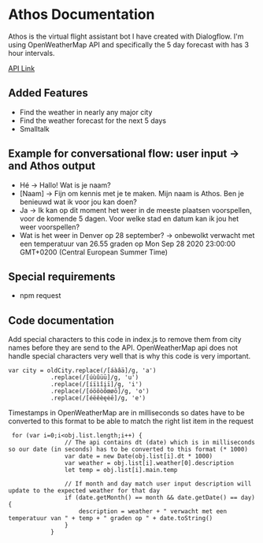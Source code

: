 # Athos Documentation
Athos is the virtual flight assistant bot I have created with Dialogflow. I'm using OpenWeatherMap API and specifically the 5 day forecast with has 3 hour intervals.

[API Link](https://openweathermap.org/forecast5)

## Added Features
- Find the weather in nearly any major city
- Find the weather forecast for the next 5 days
- Smalltalk

## Example for conversational flow: user input -> and Athos output
- Hé -> Hallo! Wat is je naam?
- [Naam] -> Fijn om kennis met je te maken. Mijn naam is Athos. Ben je benieuwd wat ik voor jou kan doen?
- Ja -> Ik kan op dit moment het weer in de meeste plaatsen voorspellen, voor de komende 5 dagen. Voor welke stad en datum kan ik jou het weer voorspellen?
- Wat is het weer in Denver op 28 september? -> onbewolkt verwacht met een temperatuur van 26.55 graden op Mon Sep 28 2020 23:00:00 GMT+0200 (Central European Summer Time)

## Special requirements
- npm request

## Code documentation
Add special characters to this code in index.js to remove them from city names before they are send to the API. OpenWeatherMap api does not handle special characters very well that is why this code is very important.
```
var city = oldCity.replace(/[áàâä]/g, 'a')
            .replace(/[úùûüū]/g, 'u')
            .replace(/[íïìîįī]/g, 'i')
            .replace(/[óöôòõœøō]/g, 'o')
            .replace(/[éëêèęėē]/g, 'e')
```
Timestamps in OpenWeatherMap are in milliseconds so dates have to be converted to this format to be able to match the right list item in the request
```
 for (var i=0;i<obj.list.length;i++) {
                // The api contains dt (date) which is in milliseconds so our date (in seconds) has to be converted to this format (* 1000)
                var date = new Date(obj.list[i].dt * 1000)
                var weather = obj.list[i].weather[0].description
                let temp = obj.list[i].main.temp

                // If month and day match user input description will update to the expected weather for that day
                if (date.getMonth() == month && date.getDate() == day) {
                    description = weather + " verwacht met een temperatuur van " + temp + " graden op " + date.toString()
                }
            }
```